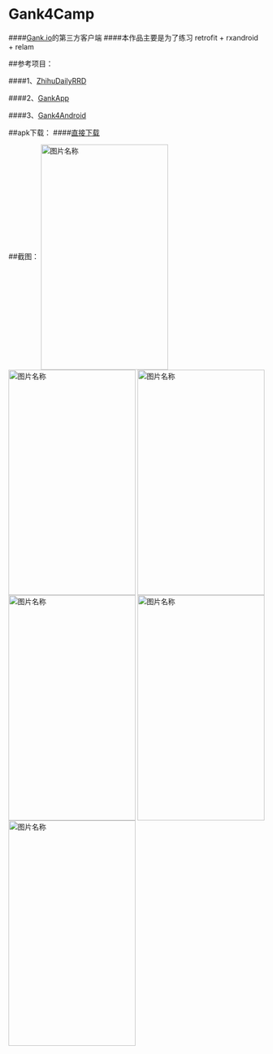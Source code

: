 ﻿# Gank4Camp

####[Gank.io](http://gank.io/api)的第三方客户端
####本作品主要是为了练习 retrofit + rxandroid + relam


##参考项目：

####1、[ZhihuDailyRRD](https://github.com/lsxiao/ZhihuDailyRRD)

####2、[GankApp](https://github.com/xiongwei-git/GankApp)

####3、[Gank4Android](https://github.com/chrisbanes/cheesesquare)

##apk下载：
####[直接下载](http://fir.im/gank4c)

##截图：
<img src="https://github.com/developerbenwu/Gank4Camp/blob/master/art/0.png" width = "250" height = "444" alt="图片名称" align=center />
<img src="https://github.com/developerbenwu/Gank4Camp/blob/master/art/1.png" width = "250" height = "444" alt="图片名称" align=center />
<img src="https://github.com/developerbenwu/Gank4Camp/blob/master/art/2.png" width = "250" height = "444" alt="图片名称" align=center />
<img src="https://github.com/developerbenwu/Gank4Camp/blob/master/art/3.png" width = "250" height = "444" alt="图片名称" align=center />
<img src="https://github.com/developerbenwu/Gank4Camp/blob/master/art/4.png" width = "250" height = "444" alt="图片名称" align=center />
<img src="https://github.com/developerbenwu/Gank4Camp/blob/master/art/5.png" width = "250" height = "444" alt="图片名称" align=center />

